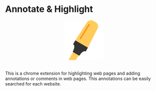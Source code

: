 # Annotate & Highlight

<div align="center">
<img src="./images/icon128x128.png">
</div><br>

This is a chrome extension for highlighting web pages and adding annotations or comments in web pages. 
This annotations can be easily searched for each website.